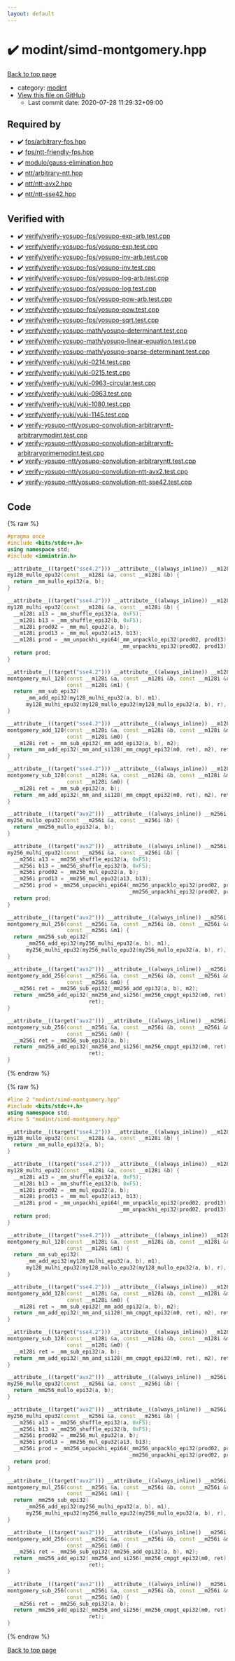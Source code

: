 ```yaml
---
layout: default
---
```


<!-- mathjax config similar to math.stackexchange -->
<script type="text/javascript" async
  src="https://cdnjs.cloudflare.com/ajax/libs/mathjax/2.7.5/MathJax.js?config=TeX-MML-AM_CHTML">
</script>
<script type="text/x-mathjax-config">
  MathJax.Hub.Config({
    TeX: { equationNumbers: { autoNumber: "AMS" }},
    tex2jax: {
      inlineMath: [ ['$','$'] ],
      processEscapes: true
    },
    "HTML-CSS": { matchFontHeight: false },
    displayAlign: "left",
    displayIndent: "2em"
  });
</script>

<script type="text/javascript" src="https://cdnjs.cloudflare.com/ajax/libs/jquery/3.4.1/jquery.min.js"></script>
<script src="https://cdn.jsdelivr.net/npm/jquery-balloon-js@1.1.2/jquery.balloon.min.js" integrity="sha256-ZEYs9VrgAeNuPvs15E39OsyOJaIkXEEt10fzxJ20+2I=" crossorigin="anonymous"></script>
<script type="text/javascript" src="../../assets/js/copy-button.js"></script>
<link rel="stylesheet" href="../../assets/css/copy-button.css" />


# :heavy_check_mark: modint/simd-montgomery.hpp

<a href="../../index.html">Back to top page</a>

* category: <a href="../../index.html#fb97f878c938d7517d3d9f7de68146e9">modint</a>
* <a href="{{ site.github.repository_url }}/blob/master/modint/simd-montgomery.hpp">View this file on GitHub</a>
    - Last commit date: 2020-07-28 11:29:32+09:00




## Required by

* :heavy_check_mark: <a href="../fps/arbitrary-fps.hpp.html">fps/arbitrary-fps.hpp</a>
* :heavy_check_mark: <a href="../fps/ntt-friendly-fps.hpp.html">fps/ntt-friendly-fps.hpp</a>
* :heavy_check_mark: <a href="../modulo/gauss-elimination.hpp.html">modulo/gauss-elimination.hpp</a>
* :heavy_check_mark: <a href="../ntt/arbitrary-ntt.hpp.html">ntt/arbitrary-ntt.hpp</a>
* :heavy_check_mark: <a href="../ntt/ntt-avx2.hpp.html">ntt/ntt-avx2.hpp</a>
* :heavy_check_mark: <a href="../ntt/ntt-sse42.hpp.html">ntt/ntt-sse42.hpp</a>


## Verified with

* :heavy_check_mark: <a href="../../verify/verify/verify-yosupo-fps/yosupo-exp-arb.test.cpp.html">verify/verify-yosupo-fps/yosupo-exp-arb.test.cpp</a>
* :heavy_check_mark: <a href="../../verify/verify/verify-yosupo-fps/yosupo-exp.test.cpp.html">verify/verify-yosupo-fps/yosupo-exp.test.cpp</a>
* :heavy_check_mark: <a href="../../verify/verify/verify-yosupo-fps/yosupo-inv-arb.test.cpp.html">verify/verify-yosupo-fps/yosupo-inv-arb.test.cpp</a>
* :heavy_check_mark: <a href="../../verify/verify/verify-yosupo-fps/yosupo-inv.test.cpp.html">verify/verify-yosupo-fps/yosupo-inv.test.cpp</a>
* :heavy_check_mark: <a href="../../verify/verify/verify-yosupo-fps/yosupo-log-arb.test.cpp.html">verify/verify-yosupo-fps/yosupo-log-arb.test.cpp</a>
* :heavy_check_mark: <a href="../../verify/verify/verify-yosupo-fps/yosupo-log.test.cpp.html">verify/verify-yosupo-fps/yosupo-log.test.cpp</a>
* :heavy_check_mark: <a href="../../verify/verify/verify-yosupo-fps/yosupo-pow-arb.test.cpp.html">verify/verify-yosupo-fps/yosupo-pow-arb.test.cpp</a>
* :heavy_check_mark: <a href="../../verify/verify/verify-yosupo-fps/yosupo-pow.test.cpp.html">verify/verify-yosupo-fps/yosupo-pow.test.cpp</a>
* :heavy_check_mark: <a href="../../verify/verify/verify-yosupo-fps/yosupo-sqrt.test.cpp.html">verify/verify-yosupo-fps/yosupo-sqrt.test.cpp</a>
* :heavy_check_mark: <a href="../../verify/verify/verify-yosupo-math/yosupo-determinant.test.cpp.html">verify/verify-yosupo-math/yosupo-determinant.test.cpp</a>
* :heavy_check_mark: <a href="../../verify/verify/verify-yosupo-math/yosupo-linear-equation.test.cpp.html">verify/verify-yosupo-math/yosupo-linear-equation.test.cpp</a>
* :heavy_check_mark: <a href="../../verify/verify/verify-yosupo-math/yosupo-sparse-determinant.test.cpp.html">verify/verify-yosupo-math/yosupo-sparse-determinant.test.cpp</a>
* :heavy_check_mark: <a href="../../verify/verify/verify-yuki/yuki-0214.test.cpp.html">verify/verify-yuki/yuki-0214.test.cpp</a>
* :heavy_check_mark: <a href="../../verify/verify/verify-yuki/yuki-0215.test.cpp.html">verify/verify-yuki/yuki-0215.test.cpp</a>
* :heavy_check_mark: <a href="../../verify/verify/verify-yuki/yuki-0963-circular.test.cpp.html">verify/verify-yuki/yuki-0963-circular.test.cpp</a>
* :heavy_check_mark: <a href="../../verify/verify/verify-yuki/yuki-0963.test.cpp.html">verify/verify-yuki/yuki-0963.test.cpp</a>
* :heavy_check_mark: <a href="../../verify/verify/verify-yuki/yuki-1080.test.cpp.html">verify/verify-yuki/yuki-1080.test.cpp</a>
* :heavy_check_mark: <a href="../../verify/verify/verify-yuki/yuki-1145.test.cpp.html">verify/verify-yuki/yuki-1145.test.cpp</a>
* :heavy_check_mark: <a href="../../verify/verify-yosupo-ntt/yosupo-convolution-arbitraryntt-arbitrarymodint.test.cpp.html">verify-yosupo-ntt/yosupo-convolution-arbitraryntt-arbitrarymodint.test.cpp</a>
* :heavy_check_mark: <a href="../../verify/verify-yosupo-ntt/yosupo-convolution-arbitraryntt-arbitraryprimemodint.test.cpp.html">verify-yosupo-ntt/yosupo-convolution-arbitraryntt-arbitraryprimemodint.test.cpp</a>
* :heavy_check_mark: <a href="../../verify/verify-yosupo-ntt/yosupo-convolution-arbitraryntt.test.cpp.html">verify-yosupo-ntt/yosupo-convolution-arbitraryntt.test.cpp</a>
* :heavy_check_mark: <a href="../../verify/verify-yosupo-ntt/yosupo-convolution-ntt-avx2.test.cpp.html">verify-yosupo-ntt/yosupo-convolution-ntt-avx2.test.cpp</a>
* :heavy_check_mark: <a href="../../verify/verify-yosupo-ntt/yosupo-convolution-ntt-sse42.test.cpp.html">verify-yosupo-ntt/yosupo-convolution-ntt-sse42.test.cpp</a>


## Code

<a id="unbundled"></a>
{% raw %}
```cpp
#pragma once
#include <bits/stdc++.h>
using namespace std;
#include <immintrin.h>

__attribute__((target("sse4.2"))) __attribute__((always_inline)) __m128i
my128_mullo_epu32(const __m128i &a, const __m128i &b) {
  return _mm_mullo_epi32(a, b);
}

__attribute__((target("sse4.2"))) __attribute__((always_inline)) __m128i
my128_mulhi_epu32(const __m128i &a, const __m128i &b) {
  __m128i a13 = _mm_shuffle_epi32(a, 0xF5);
  __m128i b13 = _mm_shuffle_epi32(b, 0xF5);
  __m128i prod02 = _mm_mul_epu32(a, b);
  __m128i prod13 = _mm_mul_epu32(a13, b13);
  __m128i prod = _mm_unpackhi_epi64(_mm_unpacklo_epi32(prod02, prod13),
                                    _mm_unpackhi_epi32(prod02, prod13));
  return prod;
}

__attribute__((target("sse4.2"))) __attribute__((always_inline)) __m128i
montgomery_mul_128(const __m128i &a, const __m128i &b, const __m128i &r,
                   const __m128i &m1) {
  return _mm_sub_epi32(
      _mm_add_epi32(my128_mulhi_epu32(a, b), m1),
      my128_mulhi_epu32(my128_mullo_epu32(my128_mullo_epu32(a, b), r), m1));
}

__attribute__((target("sse4.2"))) __attribute__((always_inline)) __m128i
montgomery_add_128(const __m128i &a, const __m128i &b, const __m128i &m2,
                   const __m128i &m0) {
  __m128i ret = _mm_sub_epi32(_mm_add_epi32(a, b), m2);
  return _mm_add_epi32(_mm_and_si128(_mm_cmpgt_epi32(m0, ret), m2), ret);
}

__attribute__((target("sse4.2"))) __attribute__((always_inline)) __m128i
montgomery_sub_128(const __m128i &a, const __m128i &b, const __m128i &m2,
                   const __m128i &m0) {
  __m128i ret = _mm_sub_epi32(a, b);
  return _mm_add_epi32(_mm_and_si128(_mm_cmpgt_epi32(m0, ret), m2), ret);
}

__attribute__((target("avx2"))) __attribute__((always_inline)) __m256i
my256_mullo_epu32(const __m256i &a, const __m256i &b) {
  return _mm256_mullo_epi32(a, b);
}

__attribute__((target("avx2"))) __attribute__((always_inline)) __m256i
my256_mulhi_epu32(const __m256i &a, const __m256i &b) {
  __m256i a13 = _mm256_shuffle_epi32(a, 0xF5);
  __m256i b13 = _mm256_shuffle_epi32(b, 0xF5);
  __m256i prod02 = _mm256_mul_epu32(a, b);
  __m256i prod13 = _mm256_mul_epu32(a13, b13);
  __m256i prod = _mm256_unpackhi_epi64(_mm256_unpacklo_epi32(prod02, prod13),
                                       _mm256_unpackhi_epi32(prod02, prod13));
  return prod;
}

__attribute__((target("avx2"))) __attribute__((always_inline)) __m256i
montgomery_mul_256(const __m256i &a, const __m256i &b, const __m256i &r,
                   const __m256i &m1) {
  return _mm256_sub_epi32(
      _mm256_add_epi32(my256_mulhi_epu32(a, b), m1),
      my256_mulhi_epu32(my256_mullo_epu32(my256_mullo_epu32(a, b), r), m1));
}

__attribute__((target("avx2"))) __attribute__((always_inline)) __m256i
montgomery_add_256(const __m256i &a, const __m256i &b, const __m256i &m2,
                   const __m256i &m0) {
  __m256i ret = _mm256_sub_epi32(_mm256_add_epi32(a, b), m2);
  return _mm256_add_epi32(_mm256_and_si256(_mm256_cmpgt_epi32(m0, ret), m2),
                          ret);
}

__attribute__((target("avx2"))) __attribute__((always_inline)) __m256i
montgomery_sub_256(const __m256i &a, const __m256i &b, const __m256i &m2,
                   const __m256i &m0) {
  __m256i ret = _mm256_sub_epi32(a, b);
  return _mm256_add_epi32(_mm256_and_si256(_mm256_cmpgt_epi32(m0, ret), m2),
                          ret);
}
```
{% endraw %}

<a id="bundled"></a>
{% raw %}
```cpp
#line 2 "modint/simd-montgomery.hpp"
#include <bits/stdc++.h>
using namespace std;
#line 5 "modint/simd-montgomery.hpp"

__attribute__((target("sse4.2"))) __attribute__((always_inline)) __m128i
my128_mullo_epu32(const __m128i &a, const __m128i &b) {
  return _mm_mullo_epi32(a, b);
}

__attribute__((target("sse4.2"))) __attribute__((always_inline)) __m128i
my128_mulhi_epu32(const __m128i &a, const __m128i &b) {
  __m128i a13 = _mm_shuffle_epi32(a, 0xF5);
  __m128i b13 = _mm_shuffle_epi32(b, 0xF5);
  __m128i prod02 = _mm_mul_epu32(a, b);
  __m128i prod13 = _mm_mul_epu32(a13, b13);
  __m128i prod = _mm_unpackhi_epi64(_mm_unpacklo_epi32(prod02, prod13),
                                    _mm_unpackhi_epi32(prod02, prod13));
  return prod;
}

__attribute__((target("sse4.2"))) __attribute__((always_inline)) __m128i
montgomery_mul_128(const __m128i &a, const __m128i &b, const __m128i &r,
                   const __m128i &m1) {
  return _mm_sub_epi32(
      _mm_add_epi32(my128_mulhi_epu32(a, b), m1),
      my128_mulhi_epu32(my128_mullo_epu32(my128_mullo_epu32(a, b), r), m1));
}

__attribute__((target("sse4.2"))) __attribute__((always_inline)) __m128i
montgomery_add_128(const __m128i &a, const __m128i &b, const __m128i &m2,
                   const __m128i &m0) {
  __m128i ret = _mm_sub_epi32(_mm_add_epi32(a, b), m2);
  return _mm_add_epi32(_mm_and_si128(_mm_cmpgt_epi32(m0, ret), m2), ret);
}

__attribute__((target("sse4.2"))) __attribute__((always_inline)) __m128i
montgomery_sub_128(const __m128i &a, const __m128i &b, const __m128i &m2,
                   const __m128i &m0) {
  __m128i ret = _mm_sub_epi32(a, b);
  return _mm_add_epi32(_mm_and_si128(_mm_cmpgt_epi32(m0, ret), m2), ret);
}

__attribute__((target("avx2"))) __attribute__((always_inline)) __m256i
my256_mullo_epu32(const __m256i &a, const __m256i &b) {
  return _mm256_mullo_epi32(a, b);
}

__attribute__((target("avx2"))) __attribute__((always_inline)) __m256i
my256_mulhi_epu32(const __m256i &a, const __m256i &b) {
  __m256i a13 = _mm256_shuffle_epi32(a, 0xF5);
  __m256i b13 = _mm256_shuffle_epi32(b, 0xF5);
  __m256i prod02 = _mm256_mul_epu32(a, b);
  __m256i prod13 = _mm256_mul_epu32(a13, b13);
  __m256i prod = _mm256_unpackhi_epi64(_mm256_unpacklo_epi32(prod02, prod13),
                                       _mm256_unpackhi_epi32(prod02, prod13));
  return prod;
}

__attribute__((target("avx2"))) __attribute__((always_inline)) __m256i
montgomery_mul_256(const __m256i &a, const __m256i &b, const __m256i &r,
                   const __m256i &m1) {
  return _mm256_sub_epi32(
      _mm256_add_epi32(my256_mulhi_epu32(a, b), m1),
      my256_mulhi_epu32(my256_mullo_epu32(my256_mullo_epu32(a, b), r), m1));
}

__attribute__((target("avx2"))) __attribute__((always_inline)) __m256i
montgomery_add_256(const __m256i &a, const __m256i &b, const __m256i &m2,
                   const __m256i &m0) {
  __m256i ret = _mm256_sub_epi32(_mm256_add_epi32(a, b), m2);
  return _mm256_add_epi32(_mm256_and_si256(_mm256_cmpgt_epi32(m0, ret), m2),
                          ret);
}

__attribute__((target("avx2"))) __attribute__((always_inline)) __m256i
montgomery_sub_256(const __m256i &a, const __m256i &b, const __m256i &m2,
                   const __m256i &m0) {
  __m256i ret = _mm256_sub_epi32(a, b);
  return _mm256_add_epi32(_mm256_and_si256(_mm256_cmpgt_epi32(m0, ret), m2),
                          ret);
}

```
{% endraw %}

<a href="../../index.html">Back to top page</a>

